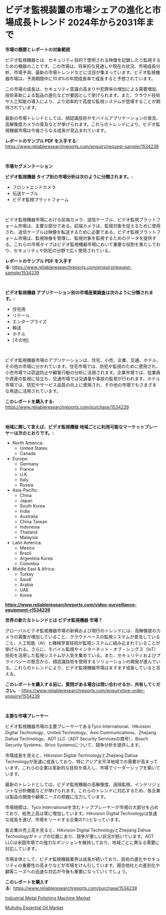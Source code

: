 <p><h1>ビデオ監視装置の市場シェアの進化と市場成長トレンド 2024年から2031年まで</h1></p><p><strong>市場の概要とレポートの対象範囲</strong></p>
<p><p>ビデオ監視機器とは、セキュリティ目的で使用される映像を記録したり監視するための機器のことです。この市場は、将来的な見通しや現在の状況、市場成長分析、市場予測、最新の市場トレンドなどに注目が集まっています。ビデオ監視機器市場は、予測期間中に10.8%の年間成長率で成長すると予想されています。</p><p>この市場の成長は、セキュリティ意識の高まりや犯罪率の増加による需要増加、技術革新による製品の進化などが要因として挙げられます。また、クラウド技術や人工知能の導入により、より効率的で高度な監視システムが登場することが期待されています。</p><p>最新の市場トレンドとしては、顔認識技術やモバイルアプリケーションの普及、高解像度カメラの普及などが挙げられます。これらのトレンドにより、ビデオ監視機器市場は今後さらなる成長が見込まれています。</p></p>
<p><strong>レポートのサンプル PDF を入手する:</strong> <a href="https://www.reliableresearchreports.com/enquiry/request-sample/1534239">https://www.reliableresearchreports.com/enquiry/request-sample/1534239</a></p>
<p>&nbsp;</p>
<p><strong>市場セグメンテーション</strong></p>
<p><strong>ビデオ監視機器 タイプ別の市場分析は次のように分類されます。:</strong></p>
<p><ul><li>フロントエンドカメラ</li><li>伝送ケーブル</li><li>ビデオ監視プラットフォーム</li></ul></p>
<p>&nbsp;</p>
<p><p>ビデオ監視機器市場における前端カメラ、送信ケーブル、ビデオ監視プラットフォーム市場は、主要な部分である。前端カメラは、監視対象を捉えるために使用され、送信ケーブルは映像を転送するために必要である。ビデオ監視プラットフォーム市場は、監視映像を管理し、監視対象を監視するためのデータを提供する。これらの市場タイプはビデオ監視機器市場において重要な役割を果たしており、セキュリティや防犯の分野で広く使用されている。</p></p>
<p><strong>レポートのサンプル PDF を入手する:</strong>&nbsp;<a href="https://www.reliableresearchreports.com/enquiry/request-sample/1534239">https://www.reliableresearchreports.com/enquiry/request-sample/1534239</a></p>
<p>&nbsp;</p>
<p><strong> ビデオ監視機器 アプリケーション別の市場産業調査は次のように分類されます。:</strong></p>
<p><ul><li>住宅用</li><li>リテール</li><li>エンタープライズ</li><li>輸送</li><li>ホテル</li><li>[その他]</li></ul></p>
<p>&nbsp;</p>
<p><p>ビデオ監視機器市場のアプリケーションは、住宅、小売、企業、交通、ホテル、その他の市場に分かれています。住宅市場では、防犯や監視のために使用され、小売市場では窃盗防止や顧客行動の分析に活用されます。企業市場では、従業員や資産の監視に役立ち、交通市場では交通量や事故の監視が行われます。ホテル市場では、防犯やサービス品質の向上に使用され、その他の市場でもさまざまな用途に活用されています。</p></p>
<p><strong>このレポートを購入する:</strong>&nbsp; <a href="https://www.reliableresearchreports.com/purchase/1534239">https://www.reliableresearchreports.com/purchase/1534239</a></p>
<p>&nbsp;</p>
<p><strong>地域に関して言えば、ビデオ監視機器 地域ごとに利用可能なマーケットプレーヤーは次のとおりです。:</strong></p>
<p><ul>
    <li>
        North America:
        <ul>
            <li>United States</li>
            <li>Canada</li>
        </ul>
    </li>
    <li>
        Europe:
        <ul>
            <li>Germany</li>
            <li>France</li>
            <li>U.K.</li>
            <li>Italy</li>
            <li>Russia</li>
        </ul>
    </li>
    <li>
        Asia-Pacific:
        <ul>
            <li>China</li>
            <li>Japan</li>
            <li>South Korea</li>
            <li>India</li>
            <li>Australia</li>
            <li>China Taiwan</li>
            <li>Indonesia</li>
            <li>Thailand</li>
            <li>Malaysia</li>
        </ul>
    </li>
    <li>
        Latin America:
        <ul>
            <li>Mexico</li>
            <li>Brazil</li>
            <li>Argentina Korea</li>
            <li>Colombia</li>
        </ul>
    </li>
    <li>
        Middle East & Africa:
        <ul>
            <li>Turkey</li>
            <li>Saudi</li>
            <li>Arabia</li>
            <li>UAE</li>
            <li>Korea</li>
        </ul>
    </li>
    </ul></p>
<p><strong><a href="https://www.reliableresearchreports.com/video-surveillance-equipment-r1534239">https://www.reliableresearchreports.com/video-surveillance-equipment-r1534239</a></strong>&nbsp;</p>
<p><strong>世界の新たなトレンドとは ビデオ監視機器 市場？</strong></p>
<p><p>グローバルビデオ監視機器市場の新興および現行のトレンドには、高解像度のカメラの需要が増加していること、クラウドベースの監視システムが普及していること、人工知能（AI）と機械学習技術が監視システムに組み込まれていることが挙げられる。さらに、モバイル監視やインターネット・オブ・シングス（IoT）技術を活用した監視システムが人気を集めている。また、セキュリティおよびプライバシーの懸念から、顔認識技術を使用するソリューションの開発が進んでいる。これらのトレンドにより、ビデオ監視機器市場はますます成長していると言える。</p></p>
<p><strong>このレポートを購入する前に、質問がある場合は問い合わせるか、共有してください。</strong>- <a href="https://www.reliableresearchreports.com/enquiry/pre-order-enquiry/1534239">https://www.reliableresearchreports.com/enquiry/pre-order-enquiry/1534239</a></p>
<p>&nbsp;</p>
<p><strong>主要な市場プレーヤー</strong></p>
<p><p>ビデオ監視機器市場の主要プレーヤーであるTyco International、Hikvision Digital Technology、United Technology、Axis Communications、Zhejiang Dahua Technology、ADT LLC（ADT Security Servicesの商号）、Bosch Security Systems、Brivo Systemsについて、競争分析を提供します。</p><p>市場成長を見ると、Hikvision Digital TechnologyとZhejiang Dahua Technologyが急速に成長しており、特にアジア太平洋地域での需要が高まっています。これらの企業は革新的な技術を導入し、市場でリーダーシップを築いています。</p><p>最新のトレンドとしては、ビデオ監視機器の高解像度、遠隔監視、インテリジェントな分析機能などが挙げられます。これらのトレンドに対応するため、各企業は製品の開発や顧客ニーズの把握に注力しています。</p><p>市場規模は、Tyco Internationalを含むトッププレーヤーが市場の大部分を占めており、総売上高は常に増加しています。Hikvision Digital Technologyは急速な成長を遂げ、市場をリードする企業の1つとなっています。</p><p>各企業の売上高を見ると、Hikvision Digital TechnologyとZhejiang Dahua Technologyがトップの位置にあり、競争が激しい状況が続いています。ADT LLCは米国市場での強力なポジションを維持しており、地域ごとに異なる需要に対応しています。</p><p>市場全体として、ビデオ監視機器業界は成長が続いており、技術の進化やセキュリティの重要性の高まりなどが市場をけん引しています。競合他社との差別化や顧客ニーズへの迅速な対応が今後も重要になっていくでしょう。</p></p>
<p><strong>このレポートを購入する:</strong>&nbsp;&nbsp;<a href="https://www.reliableresearchreports.com/purchase/1534239">https://www.reliableresearchreports.com/purchase/1534239</a></p>
<p><p><a href="https://view.publitas.com/reportprime-1/industrial-metal-polishing-machine-market-with-the-goal-of-estimating-the-market-size-and-future-growth-potential-of-various-market-segments-based-on-component-applications-end-user-and-region/">Industrial Metal Polishing Machine Market</a></p><p><a href="https://cautious-neon-760.notion.site/Muhuhu-Essential-Oil-Market-Analysis-Examines-its-Scope-on-Growth-Opportunities-and-Forecasted-Tren-2404fda218d848858bdbad58438698ab">Muhuhu Essential Oil Market</a></p></p>